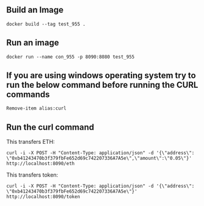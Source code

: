 ## Build an Image ##

```docker build --tag test_955 .```

## Run an image ##

```docker run --name con_955 -p 8090:8080 test_955```

## If you are using windows operating system try to run the below command before running the CURL commands ##

```Remove-item alias:curl```

## Run the curl command ##

This transfers ETH:

```curl -i -X POST -H "Content-Type: application/json" -d '{\"address\": \"0xb41243470b3f379fbFe652d69c742207336A7A5e\",\"amount\":\"0.05\"}' http://localhost:8090/eth```
                                                                            
This transfers token:

```curl -i -X POST -H "Content-Type: application/json" -d '{\"address\": \"0xb41243470b3f379fbFe652d69c742207336A7A5e\"}' http://localhost:8090/token```
































<!-- docker-compose up -->
<!-- ## Build an Image ##

```docker build --tag nci02 .```


## Run an image ##

```docker run --name ncilab02 -p 8090:8080 nci02```

## Run the curl command ##

This transfers ETH:

```curl --header "Content-Type: application/json" --request POST --data '{"address":"0xac4FafdA6A3A6B48b4cDC2a896acf8D104C81d6C", "amount":"0.05"}' http://localhost:8090/eth```

This transfers token:

```curl --header "Content-Type: application/json" --request POST --data '{"address":"0xac4FafdA6A3A6B48b4cDC2a896acf8D104C81d6C"}' http://localhost:8090/token``` -->

